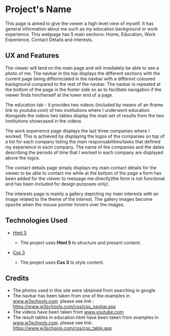 # Project's Name

This page is aimed to give the viewer a high level view of myself. It has general information about me such as my education background or work experience. This webpage has 5 main sections: Home, Education, Work Experience, Contact Details and interests.

## UX and Features

The viewer will land on the main page and will imediately be able to see a photo of me. The navbar in the top displays the different sections with the current page being differinciated in the navbar with a different coloured background compared to the rest of the navbar. The navbar is repeated at the bottom of the page in the footer side so as to facilitate navigation if the viewer finds him/herself at the lower end of a page.

The education tab - it provides two videos (included by means of an iframe link to youtube.com) of two institutions where I underwent education. Alongside the videos two tables display the main set of results from the two institutions showcased in the videos

The work experience page displays the last three companies where I worked. This is achieved by displaying the logos of the companies on top of a list for each company listing the main responsabilities/tasks that defined my experience in each company. The name of the companies and the dates describing the periods of time that I worked in each company are displayed above the logos. 

The contact details page simply displays my main contact details for the viewer to be able to contact me while at the bottom of the page a form has been added for the viewer to message me directly(the form is not functional and has been included for design purposes only).

The interests page is mainly a gallery depicting my main interests with an image related to the theme of the interest. The gallery images become opache when the mouse pointer hovers over the images.

## Technologies Used

- [Html 5](https://www.w3.org/TR/html5/)
    - The project uses **Html 5** to structure and present content.

- [Css 3](https://www.w3.org/Style/CSS/Overview.en.html)
    - The project uses **Css 3** to style content.


## Credits

- The photos used in this site were obtained from searching in google
- The navbar has been taken from one of the examples in www.w3schools.com. please see link : https://www.w3schools.com/css/css_navbar.asp
- The videos have been taken from www.youtube.com
- The result tables in education.html have been taken from examples in www.w3schools.com. please see link: https://www.w3schools.com/css/css_table.asp

